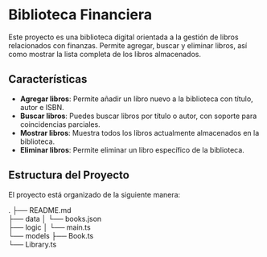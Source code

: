 # Biblioteca Financiera

Este proyecto es una biblioteca digital orientada a la gestión de libros relacionados con finanzas. Permite agregar, buscar y eliminar libros, así como mostrar la lista completa de los libros almacenados.

## Características

- **Agregar libros**: Permite añadir un libro nuevo a la biblioteca con título, autor e ISBN.
- **Buscar libros**: Puedes buscar libros por título o autor, con soporte para coincidencias parciales.
- **Mostrar libros**: Muestra todos los libros actualmente almacenados en la biblioteca.
- **Eliminar libros**: Permite eliminar un libro específico de la biblioteca.

## Estructura del Proyecto

El proyecto está organizado de la siguiente manera:

.
├── README.md                
├── data
│   └── books.json           
├── logic
│   └── main.ts             
└── models
    ├── Book.ts             
    └── Library.ts          


